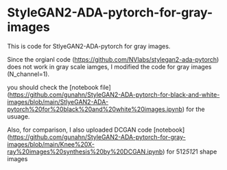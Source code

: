 # StyleGAN2-ADA-pytorch-for-gray-images
This is code for StlyeGAN2-ADA-pytorch for gray images.

Since the orgianl code (https://github.com/NVlabs/stylegan2-ada-pytorch) does not work in gray scale iamges, I modified the code for gray images (N_channel=1). 

you should check the [notebook file] (https://github.com/gunahn/StyleGAN2-ADA-pytorch-for-black-and-white-images/blob/main/StlyeGAN2-ADA-pytorch%20for%20black%20and%20white%20images.ipynb) for the usuage. 


Also, for comparison, I also uploaded DCGAN code [notebook] (https://github.com/gunahn/StyleGAN2-ADA-pytorch-for-gray-images/blob/main/Knee%20X-ray%20images%20synthesis%20by%20DCGAN.ipynb) for 512*512*1 shape images 
